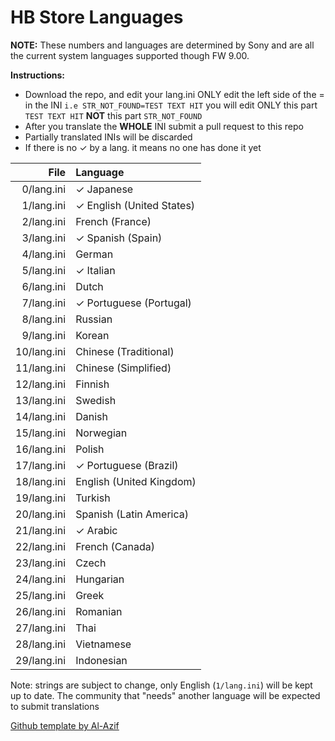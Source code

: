 # HB Store Languages

**NOTE:** These numbers and languages are determined by Sony and are all the current system languages supported though FW 9.00.


**Instructions:** 
- Download the repo, and edit your lang.ini ONLY edit the left side of the = in the INI
`i.e STR_NOT_FOUND=TEST TEXT HIT` you will edit ONLY this part `TEST TEXT HIT` **NOT** this part `STR_NOT_FOUND`  
- After you translate the **WHOLE** INI submit a pull request to this repo
- Partially translated INIs will be discarded
- If there is no ✓ by a lang. it means no one has done it yet




|  File   |         Language         |
|--------:|:-------------------------|
| 0/lang.ini | ✓ Japanese                 |
| 1/lang.ini | ✓ English (United States)   |
| 2/lang.ini | French (France)          |
| 3/lang.ini | ✓ Spanish (Spain)          |
| 4/lang.ini | German                   |
| 5/lang.ini | ✓ Italian                  |
| 6/lang.ini | Dutch                    |
| 7/lang.ini | ✓ Portuguese (Portugal)    |
| 8/lang.ini | Russian                  |
| 9/lang.ini | Korean                   |
| 10/lang.ini | Chinese (Traditional)    |
| 11/lang.ini | Chinese (Simplified)     |
| 12/lang.ini | Finnish                  |
| 13/lang.ini | Swedish                  |
| 14/lang.ini | Danish                   |
| 15/lang.ini | Norwegian                |
| 16/lang.ini | Polish                   |
| 17/lang.ini | ✓ Portuguese (Brazil)      |
| 18/lang.ini | English (United Kingdom) |
| 19/lang.ini | Turkish                  |
| 20/lang.ini | Spanish (Latin America)  |
| 21/lang.ini | ✓ Arabic                   |
| 22/lang.ini | French (Canada)          |
| 23/lang.ini | Czech                    |
| 24/lang.ini | Hungarian                |
| 25/lang.ini | Greek                    |
| 26/lang.ini | Romanian                 |
| 27/lang.ini | Thai                     |
| 28/lang.ini | Vietnamese               |
| 29/lang.ini | Indonesian               |


Note: strings are subject to change, only English (`1/lang.ini`) will be kept up to date. The community that "needs" another language will be expected to submit translations

[Github template by Al-Azif](https://github.com/Al-Azif/ps4-payload-guest-languages)
